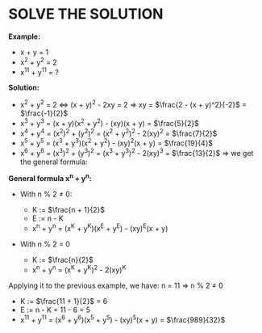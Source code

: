 # SOLVE THE SOLUTION

**Example:**
- x + y = 1
- x<sup>2</sup> + y<sup>2</sup> = 2
- x<sup>11</sup> + y<sup>11</sup> = ?

**Solution:**
- x<sup>2</sup> + y<sup>2</sup> = 2 <=> (x + y)<sup>2</sup> - 2xy = 2
                                     => xy = $\frac{2 - (x + y)^2}{-2}$	= $\frac{-1}{2}$
- x<sup>3</sup> + y<sup>3</sup> = (x + y)(x<sup>2</sup> + y<sup>2</sup>) - (xy)(x + y) = $\frac{5}{2}$
- x<sup>4</sup> + y<sup>4</sup> = (x<sup>2</sup>)<sup>2</sup> + (y<sup>2</sup>)<sup>2</sup> = (x<sup>2</sup> + y<sup>2</sup>)<sup>2</sup> - 2(xy)<sup>2</sup> = $\frac{7}{2}$
- x<sup>5</sup> + y<sup>5</sup> = (x<sup>3</sup> + y<sup>3</sup>)(x<sup>2</sup> + y<sup>2</sup>) - (xy)<sup>2</sup>(x + y) = $\frac{19}{4}$
- x<sup>6</sup> + y<sup>6</sup> = (x<sup>3</sup>)<sup>2</sup> + (y<sup>3</sup>)<sup>2</sup> = (x<sup>3</sup> + y<sup>3</sup>)<sup>2</sup> - 2(xy)<sup>3</sup> = $\frac{13}{2}$
=> we get the general formula:

**General formula x<sup>n</sup> + y<sup>n</sup>:**
+ With n % 2 ≠ 0:
  + K := $\frac{n + 1}{2}$
  + E := n - K
  + x<sup>n</sup> + y<sup>n</sup> = (x<sup>K</sup> + y<sup>K</sup>)(x<sup>E</sup> + y<sup>E</sup>) - (xy)<sup>E</sup>(x + y)

+ With n % 2 = 0
  + K := $\frac{n}{2}$
  + x<sup>n</sup> + y<sup>n</sup> = (x<sup>K</sup> + y<sup>K</sup>)<sup>2</sup> - 2(xy)<sup>K</sup>

Applying it to the previous example, we have: n = 11 => n % 2 ≠ 0
  + K := $\frac{11 + 1}{2}$ = 6
  + E := n - K = 11 - 6 = 5
  + x<sup>11</sup> + y<sup>11</sup> = (x<sup>6</sup> + y<sup>6</sup>)(x<sup>5</sup> + y<sup>5</sup>) - (xy)<sup>5</sup>(x + y) = $\frac{989}{32}$
